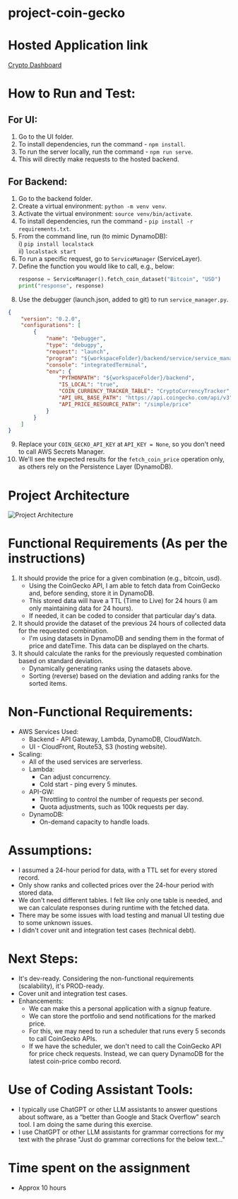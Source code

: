 # project-coin-gecko

# Hosted Application link

[Crypto Dashboard ](https://d193fp0j30s8f9.cloudfront.net/)

# How to Run and Test:

## For UI:

1) Go to the UI folder.  
2) To install dependencies, run the command - `npm install`.  
3) To run the server locally, run the command - `npm run serve`.  
4) This will directly make requests to the hosted backend.  

## For Backend:

1) Go to the backend folder.  
2) Create a virtual environment: `python -m venv venv`.  
3) Activate the virtual environment: `source venv/bin/activate`.  
4) To install dependencies, run the command - `pip install -r requirements.txt`.  
5) From the command line, run (to mimic DynamoDB):  
   i) `pip install localstack`  
   ii) `localstack start`  
6) To run a specific request, go to `ServiceManager` (ServiceLayer).  
7) Define the function you would like to call, e.g., below:  
    ```python
    response = ServiceManager().fetch_coin_dataset("Bitcoin", "USD")
    print("response", response)
    ```  
8) Use the debugger (launch.json, added to git) to run `service_manager.py`. 
```json
{
    "version": "0.2.0",
    "configurations": [
        {
            "name": "Debugger",
            "type": "debugpy",
            "request": "launch",
            "program": "${workspaceFolder}/backend/service/service_manager.py",
            "console": "integratedTerminal",
            "env": {
                "PYTHONPATH": "${workspaceFolder}/backend",
                "IS_LOCAL": "true",
                "COIN_CURRENCY_TRACKER_TABLE": "CryptoCurrencyTracker",
                "API_URL_BASE_PATH": "https://api.coingecko.com/api/v3",
                "API_PRICE_RESOURCE_PATH": "/simple/price"
            }
        }
    ]
}
```
9) Replace your `COIN_GECKO_API_KEY` at `API_KEY = None`, so you don't need to call AWS Secrets Manager.  
10) We'll see the expected results for the `fetch_coin_price` operation only, as others rely on the Persistence Layer (DynamoDB).  

# Project Architecture

![Project Architecture](./coin_dashboard_architecture.png)

# Functional Requirements (As per the instructions)

1) It should provide the price for a given combination (e.g., bitcoin, usd).  
    * Using the CoinGecko API, I am able to fetch data from CoinGecko and, before sending, store it in DynamoDB.  
    * This stored data will have a TTL (Time to Live) for 24 hours (I am only maintaining data for 24 hours).  
    * If needed, it can be coded to consider that particular day's data.  
2) It should provide the dataset of the previous 24 hours of collected data for the requested combination.  
    * I'm using datasets in DynamoDB and sending them in the format of price and dateTime. This data can be displayed on the charts.  
3) It should calculate the ranks for the previously requested combination based on standard deviation.  
    * Dynamically generating ranks using the datasets above.  
    * Sorting (reverse) based on the deviation and adding ranks for the sorted items.

# Non-Functional Requirements:

* AWS Services Used:  
    * Backend - API Gateway, Lambda, DynamoDB, CloudWatch.  
    * UI - CloudFront, Route53, S3 (hosting website).  
* Scaling:  
    * All of the used services are serverless.  
    * Lambda:  
        * Can adjust concurrency.  
        * Cold start - ping every 5 minutes.  
    * API-GW:  
        * Throttling to control the number of requests per second.  
        * Quota adjustments, such as 100k requests per day.  
    * DynamoDB:  
        * On-demand capacity to handle loads.

# Assumptions:

* I assumed a 24-hour period for data, with a TTL set for every stored record.  
* Only show ranks and collected prices over the 24-hour period with stored data.  
* We don't need different tables. I felt like only one table is needed, and we can calculate responses during runtime with the fetched data.  
* There may be some issues with load testing and manual UI testing due to some unknown issues.  
* I didn't cover unit and integration test cases (technical debt).

# Next Steps:

* It's dev-ready. Considering the non-functional requirements (scalability), it's PROD-ready.  
* Cover unit and integration test cases.  
* Enhancements:  
    * We can make this a personal application with a signup feature.  
    * We can store the portfolio and send notifications for the marked price.  
    * For this, we may need to run a scheduler that runs every 5 seconds to call CoinGecko APIs.  
    * If we have the scheduler, we don't need to call the CoinGecko API for price check requests. Instead, we can query DynamoDB for the latest coin-price combo record.

# Use of Coding Assistant Tools:

* I typically use ChatGPT or other LLM assistants to answer questions about software, as a “better than Google and Stack Overflow” search tool. I am doing the same during this exercise.  
* I use ChatGPT or other LLM assistants for grammar corrections for my text with the phrase "Just do grammar corrections for the below text..."

# Time spent on the assignment
* Approx 10 hours